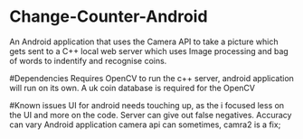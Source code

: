# Change-Counter-Android

An Android application that uses the Camera API to take a picture which gets sent to a C++ local web server which uses Image processing and bag of words to indentify and recognise coins.

#Dependencies
Requires OpenCV to run the c++ server, android application will run on its own.
A uk coin database is required for the OpenCV

#Known issues
UI for android needs touching up, as the i focused less on the UI and more on the code.
Server can give out false negatives.
Accuracy can vary
Android application camera api can sometimes, camra2 is a fix;


